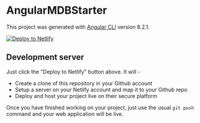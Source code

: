 # AngularMDBStarter

This project was generated with [Angular CLI](https://github.com/angular/angular-cli) version 8.2.1.

<a href="https://app.netlify.com/start/deploy?repository=https://github.com/NitinNair89/Angular-MDB-Starter">
  <img src="https://www.netlify.com/img/deploy/button.svg" alt="Deploy to Netlify">
</a>

## Development server
Just click the "Deploy to Netlify" button above. It will -
* Create a clone of this repository in your Github account
* Setup a server on your Netlify account and map it to your Github repo
* Deploy and host your project live on their secure platform

Once you have finished working on your project, just use the usual `git push` command and your web application will be live.

